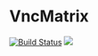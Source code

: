 # VncMatrix
[![Build Status](https://dev.azure.com/benediktradtke/VncDotnet/_apis/build/status/VncDotnet.VncMatrix%20CI?branchName=master)](https://dev.azure.com/benediktradtke/VncDotnet/_build/latest?definitionId=11&branchName=master)
![](https://tokei.rs/b1/github/VncDotnet/VncMatrix)
